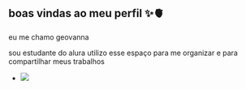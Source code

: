 ## boas vindas ao meu perfil ✨🫀

eu me chamo geovanna

 sou estudante do alura
 utilizo esse espaço para me organizar e para compartilhar meus trabalhos
- ![](https://media.tenor.com/vIM-SxPXzdsAAAAi/koala-hi.gif)
